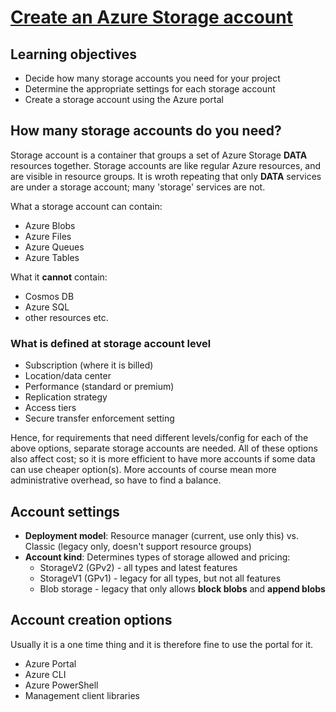 # [Create an Azure Storage account](https://learn.microsoft.com/en-us/training/modules/create-azure-storage-account/)

## Learning objectives

* Decide how many storage accounts you need for your project
* Determine the appropriate settings for each storage account
* Create a storage account using the Azure portal

## How many storage accounts do you need?

Storage account is a container that groups a set of Azure Storage **DATA** resources together. Storage accounts are like regular Azure resources, and are visible in resource groups. It is wroth repeating that only **DATA** services are under a storage account; many 'storage' services are not.

What a storage account can contain:

* Azure Blobs
* Azure Files
* Azure Queues
* Azure Tables

What it **cannot** contain:

* Cosmos DB
* Azure SQL
* other resources etc.

### What is defined at storage account level

* Subscription (where it is billed)
* Location/data center
* Performance (standard or premium)
* Replication strategy
* Access tiers
* Secure transfer enforcement setting

Hence, for requirements that need different levels/config for each of the above options, separate storage accounts are needed. All of these options also affect cost; so it is more efficient to have more accounts if some data can use cheaper option(s). More accounts of course mean more administrative overhead, so have to find a balance.

## Account settings

* **Deployment model**: Resource manager (current, use only this) vs. Classic (legacy only, doesn't support resource groups)
* **Account kind**: Determines types of storage allowed and pricing:
  * StorageV2 (GPv2) - all types and latest features
  * StorageV1 (GPv1) - legacy for all types, but not all features
  * Blob storage - legacy that only allows **block blobs** and **append blobs**

## Account creation options

Usually it is a one time thing and it is therefore fine to use the portal for it.

* Azure Portal
* Azure CLI
* Azure PowerShell
* Management client libraries
